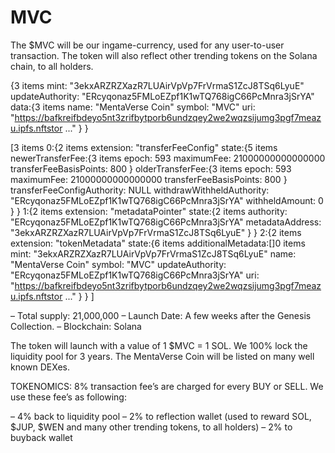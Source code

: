 # MVC
The $MVC will be our ingame-currency, used for any user-to-user transaction. The token will also reflect other trending tokens on the Solana chain, to all holders.

{3 items
mint:
"3ekxARZRZXazR7LUAirVpVp7FrVrmaS1ZcJ8TSq6LyuE"
updateAuthority:
"ERcyqonaz5FMLoEZpf1K1wTQ768igC66PcMnra3jSrYA"
data:{3 items
name:
"MentaVerse Coin"
symbol:
"MVC"
uri:
"https://bafkreifbdeyo5nt3zrifbytporb6undzqey2we2wqzsijumg3pgf7meazu.ipfs.nftstor ..."
}
}

[3 items
0:{2 items
extension:
"transferFeeConfig"
state:{5 items
newerTransferFee:{3 items
epoch:
593
maximumFee:
21000000000000000
transferFeeBasisPoints:
800
}
olderTransferFee:{3 items
epoch:
593
maximumFee:
21000000000000000
transferFeeBasisPoints:
800
}
transferFeeConfigAuthority:
NULL
withdrawWithheldAuthority:
"ERcyqonaz5FMLoEZpf1K1wTQ768igC66PcMnra3jSrYA"
withheldAmount:
0
}
}
1:{2 items
extension:
"metadataPointer"
state:{2 items
authority:
"ERcyqonaz5FMLoEZpf1K1wTQ768igC66PcMnra3jSrYA"
metadataAddress:
"3ekxARZRZXazR7LUAirVpVp7FrVrmaS1ZcJ8TSq6LyuE"
}
}
2:{2 items
extension:
"tokenMetadata"
state:{6 items
additionalMetadata:[]0 items
mint:
"3ekxARZRZXazR7LUAirVpVp7FrVrmaS1ZcJ8TSq6LyuE"
name:
"MentaVerse Coin"
symbol:
"MVC"
updateAuthority:
"ERcyqonaz5FMLoEZpf1K1wTQ768igC66PcMnra3jSrYA"
uri:
"https://bafkreifbdeyo5nt3zrifbytporb6undzqey2we2wqzsijumg3pgf7meazu.ipfs.nftstor ..."
}
}
]



– Total supply: 21,000,000
– Launch Date: A few weeks after the Genesis Collection.
– Blockchain: Solana

The token will launch with a value of 1 $MVC = 1 SOL.
We 100% lock the liquidity pool for 3 years.
The MentaVerse Coin will be listed on many well known DEXes.

TOKENOMICS:
8% transaction fee’s are charged for every BUY or SELL.
We use these fee’s as following:

– 4% back to liquidity pool
– 2% to reflection wallet
(used to reward SOL, $JUP, $WEN and many other trending tokens, to all holders)
– 2% to buyback wallet
